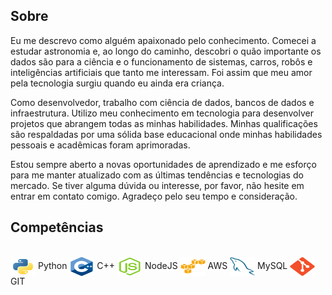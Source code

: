 <!-- <img width=100% src="https://capsule-render.vercel.app/api?type=waving&color=00bfbf&height=120&section=header"/> -->

<!-- <div align="center">  
  <img width="49%" height="195px" src="https://github-readme-stats.vercel.app/api?username=dufyz&show_icons=true&count_private=true&hide_border=true&title_color=00bfbf&icon_color=00bfbf&text_color=c9d1d9&bg_color=0d1117" alt="Guilerme I. Schmidt Thomaz github stats" /> 
  <img width="41%" height="195px" src="https://github-readme-stats.vercel.app/api/top-langs/?username=dufyz&layout=compact&hide_border=true&title_color=00bfbf&text_color=00bfbf&bg_color=0d1117" />
</div> -->

## Sobre

Eu me descrevo como alguém apaixonado pelo conhecimento. Comecei a estudar astronomia e, ao longo do caminho, descobri o quão importante os dados são para a ciência e o funcionamento de sistemas, carros, robôs e inteligências artificiais que tanto me interessam. Foi assim que meu amor pela tecnologia surgiu quando eu ainda era criança.

Como desenvolvedor, trabalho com ciência de dados, bancos de dados e infraestrutura. Utilizo meu conhecimento em tecnologia para desenvolver projetos que abrangem todas as minhas habilidades. Minhas qualificações são respaldadas por uma sólida base educacional onde minhas habilidades pessoais e acadêmicas foram aprimoradas.

Estou sempre aberto a novas oportunidades de aprendizado e me esforço para me manter atualizado com as últimas tendências e tecnologias do mercado. Se tiver alguma dúvida ou interesse, por favor, não hesite em entrar em contato comigo. Agradeço pelo seu tempo e consideração.

<!--  <img align="right" alt="Gui-pic" height="150" style="border-radius:50px;" src="https://static-cdn.jtvnw.net/jtv_user_pictures/bfcb2acf-93e0-4fc3-8d99-cf89fe7195bd-profile_image-300x300.png">  -->
  
## Competências

<div style="display: inline_block"><br>
  <img align="center" alt="Gui-Python" height="30" width="40" src="https://raw.githubusercontent.com/devicons/devicon/master/icons/python/python-original.svg"> Python
<!--   <img align="center" alt="Gui-Java" height="30" width="40" src="https://raw.githubusercontent.com/devicons/devicon/master/icons/c++/c++-plain.svg"> Java -->
  <img align="center" alt="Gui-C++" height="30" width="40" src="https://raw.githubusercontent.com/devicons/devicon/master/icons/cplusplus/cplusplus-original.svg"> C++
  <img align="center" alt="Gui-NodeJs" height="30" width="40" src="https://raw.githubusercontent.com/devicons/devicon/1119b9f84c0290e0f0b38982099a2bd027a48bf1/icons/nodejs/nodejs-original.svg"> NodeJS
    <img align="center" alt="Gui-AWS" height="30" width="40" src="https://raw.githubusercontent.com/devicons/devicon/master/icons/amazonwebservices/amazonwebservices-original.svg"> AWS
  <img align="center" alt="Gui-MySql" height="30" width="40" src="https://raw.githubusercontent.com/devicons/devicon/master/icons/mysql/mysql-original.svg"> MySQL
  <img align="center" alt="Gui-Git" height="30" width="40" src="https://raw.githubusercontent.com/devicons/devicon/master/icons/git/git-original.svg"> GIT
</div>

  
<!-- ## REACH ME
 
<div style="display: flex; justify-content: space-between;"> 
  <a href="https://www.instagram.com/schmidt_iago/" target="_blank"><img height="40" width="40" src="https://cdn-icons-png.flaticon.com/512/174/174855.png" target="_blank"></a>
  <a href = "mailto:dev.schmidt.iago@gmail.com"><img height="40" width="40" src="https://cdn-icons-png.flaticon.com/512/732/732200.png" target="_blank"></a>
  <a href="https://www.linkedin.com/in/schmidt-iago-thomaz/" target="_blank"><img height="40" width="40" src="https://cdn-icons-png.flaticon.com/512/3536/3536505.png" target="_blank"></a> 
  <a href="https://linktr.ee/Dufyz" target="_blank"><img height="40" width="40" src="https://img.icons8.com/color/256/linktree.png" target="_blank"></a> 
  
</div> -->

<!-- <img width=100% src="https://capsule-render.vercel.app/api?type=waving&color=00bfbf&height=120&section=footer"/> -->
